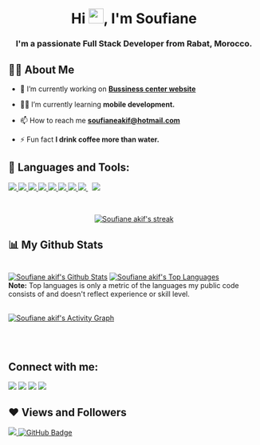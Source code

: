 <h1 align="center">Hi <img src="https://raw.githubusercontent.com/MartinHeinz/MartinHeinz/master/wave.gif" width="30px">, I'm Soufiane</h1>
<h3 align="center">I'm a passionate Full Stack Developer from Rabat, Morocco.</h3>


## 🙋‍♂️ About Me

- 💼 I’m currently working on **[Bussiness center website](https://www.google.com/)**

- 👨‍💻 I’m currently learning **mobile development.**

- 📫 How to reach me **soufianeakif@hotmail.com**

- ⚡ Fun fact **I drink coffee more than water.**

## 🚀 Languages and Tools:

<p align="left"> 
    <a href="https://www.java.com" target="_blank"> <img src="https://img.icons8.com/color/48/000000/java-coffee-cup-logo.png"/> </a>
    <a width="11px" href="https://developer.mozilla.org/en-US/docs/Web/JavaScript" target="_blank"> <img src="https://img.icons8.com/color/344/javascript--v1.png"/> </a>
    <a href="https://www.php.net/" target="_blank"> <img src="https://cdn-icons-png.flaticon.com/512/919/919830.png"/> </a> 
    <a href="https://www.w3.org/html/" target="_blank"> <img src="https://img.icons8.com/color/48/000000/html-5.png"/> </a> 
    <a href="https://www.w3schools.com/css/" target="_blank"> <img src="https://img.icons8.com/color/48/000000/css3.png"/> </a> 
    <a href="https://getbootstrap.com" target="_blank"> <img src="https://img.icons8.com/color/48/000000/bootstrap.png"/> </a> 
    <a href="https://www.python.org" target="_blank"> <img src="https://img.icons8.com/color/48/000000/python.png"/> </a> 
    <a style="padding-right:8px;" href="https://www.mysql.com/" target="_blank"> <img src="https://img.icons8.com/fluent/50/000000/mysql-logo.png"/> </a>
    <a style="padding-right:8px;" href="https://docs.microsoft.com/en-us/dotnet/csharp/" target="_blank"> <img src="https://img.icons8.com/color/48/000000/c-sharp-logo-2.png"/> </a>
</p>

<!-- [![React Badge](https://img.shields.io/badge/-React-61DBFB?style=for-the-badge&labelColor=black&logo=react&logoColor=61DBFB)](#)  [![Javascript Badge](https://img.shields.io/badge/-Javascript-F0DB4F?style=for-the-badge&labelColor=black&logo=javascript&logoColor=F0DB4F)](#) [![Typescript Badge](https://img.shields.io/badge/-Typescript-007acc?style=for-the-badge&labelColor=black&logo=typescript&logoColor=007acc)](#) [![Nodejs Badge](https://img.shields.io/badge/-Nodejs-3C873A?style=for-the-badge&labelColor=black&logo=node.js&logoColor=3C873A)](#) [![GraphQL Badge](https://img.shields.io/badge/-GraphQl-e535ab?style=for-the-badge&labelColor=black&logo=node.js&logoColor=e535ab)](#) -->
<br/>

<p align="center">
    <a href="https://github.com/Soufianeakif/github-readme-streak-stats">
        <img title="🔥 Get streak stats for your profile at git.io/streak-stats" alt="Soufiane akif's streak" src="https://github-readme-streak-stats.herokuapp.com/?user=Soufianeakif&theme=black-ice&hide_border=true&stroke=0000&background=060A0CD0"/>
    </a>
</p>
 
## 📊 My Github Stats
 
  <br/>
    <a href="https://github.com/Soufianeakif/github-readme-stats"><img alt="Soufiane akif's Github Stats" src="https://github-readme-stats.vercel.app/api?username=Soufianeakif&show_icons=true&count_private=true&theme=react&hide_border=true&bg_color=0D1117" /></a>
  <a href="https://github.com/Soufianeakif/github-readme-stats"><img alt="Soufiane akif's Top Languages" src="https://github-readme-stats.vercel.app/api/top-langs/?username=Soufianeakif&langs_count=8&count_private=true&layout=compact&theme=react&hide_border=true&bg_color=0D1117" /></a>
  <br/>
  <b>Note:</b> Top languages is only a metric of the languages my public code consists of and doesn't reflect experience or skill level.


<br/>
<br/>

<a href="https://github.com/Soufianeakif/github-readme-activity-graph"><img alt="Soufiane akif's Activity Graph" src="https://activity-graph.herokuapp.com/graph?username=Soufianeakif&bg_color=0D1117&color=5BCDEC&line=5BCDEC&point=FFFFFF&hide_border=true" /></a>

<br/>
<br/>

## Connect with me:
<p align="left">

<a href = "https://www.linkedin.com/in/soufiane-akif/"><img src="https://img.icons8.com/fluent/48/000000/linkedin.png"/></a>
<a href = "https://twitter.com/soufiane__akif"><img src="https://img.icons8.com/fluent/48/000000/twitter.png"/></a>
<a href = "https://www.instagram.com/soufiane__akif/"><img src="https://img.icons8.com/fluent/48/000000/instagram-new.png"/></a>
<a href = "https://www.youtube.com/channel/UCj6g7aj6IhLimaZU-bDwwuA"><img src="https://img.icons8.com/color/48/000000/youtube-play.png"/></a>

</p>

## ❤ Views and Followers
<a href="https://github.com/Meghna-DAS/github-profile-views-counter">
    <img src="https://komarev.com/ghpvc/?username=Soufianeakif">
</a>
<a href="https://github.com/Soufianeakif?tab=followers?tab=followers"><img src="https://img.shields.io/github/followers/Soufianeakif?label=Followers&style=social" alt="GitHub Badge"></a>
<!---
Soufianeakif/Soufianeakif is a ✨ special ✨ repository because its `README.md` (this file) appears on your GitHub profile.
You can click the Preview link to take a look at your changes.
--->
